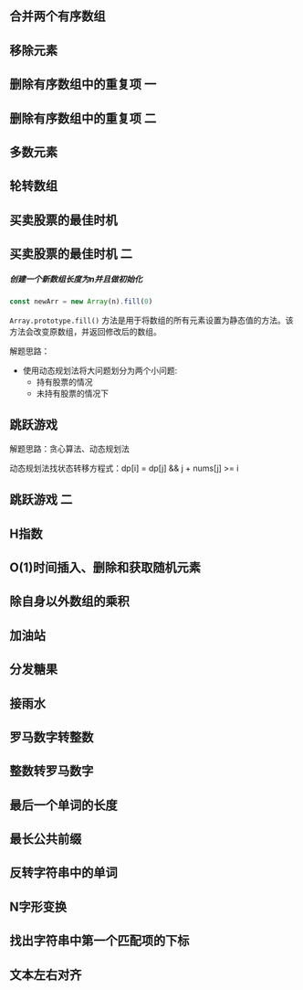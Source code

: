 ## 合并两个有序数组

## 移除元素

## 删除有序数组中的重复项 一

## 删除有序数组中的重复项 二

## 多数元素

## 轮转数组

## 买卖股票的最佳时机

## 买卖股票的最佳时机 二

##### 创建一个新数组长度为n并且做初始化

```js
const newArr = new Array(n).fill(0)
```

`Array.prototype.fill()` 方法是用于将数组的所有元素设置为静态值的方法。该方法会改变原数组，并返回修改后的数组。

解题思路：

- 使用动态规划法将大问题划分为两个小问题:
  - 持有股票的情况
  - 未持有股票的情况下

## 跳跃游戏

解题思路：贪心算法、动态规划法

动态规划法找状态转移方程式：dp[i] = dp[j] && j + nums[j] >= i

## 跳跃游戏 二

## H指数

## O(1)时间插入、删除和获取随机元素

## 除自身以外数组的乘积

## 加油站

## 分发糖果

## 接雨水

## 罗马数字转整数

## 整数转罗马数字

## 最后一个单词的长度

## 最长公共前缀

## 反转字符串中的单词

## N字形变换

## 找出字符串中第一个匹配项的下标

## 文本左右对齐





